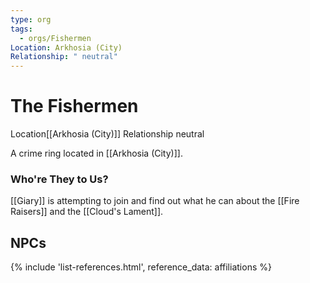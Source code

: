 ```yaml
---
type: org
tags:
  - orgs/Fishermen
Location: Arkhosia (City)
Relationship: " neutral"
---
```


# The Fishermen
<span class="dataview inline-field"><span class="inline-field-key">Location</span><span class="inline-field-value">[[Arkhosia (City)]]</span></span>
<span class="dataview inline-field"><span class="inline-field-key">Relationship</span><span class="inline-field-value"> neutral</span></span>

A crime ring located in [[Arkhosia (City)]]. 

### Who're They to Us?
[[Giary]] is attempting to join and find out what he can about the [[Fire Raisers]] and the [[Cloud's Lament]]. 

## NPCs
{% include 'list-references.html', reference_data: affiliations %}